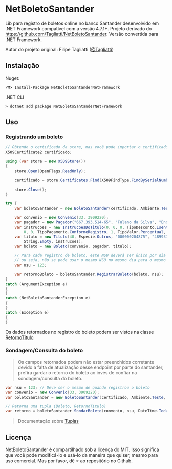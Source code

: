 # NetBoletoSantander
Lib para registro de boletos online no banco Santander desenvolvido em .NET Framework compatível com a versão 4.7.1+.
Projeto derivado do https://github.com/Tagliatti/NetBoletoSantander.
Versão convertida para .NET Framework.

Autor do projeto original: Filipe Tagliatti ([@Tagliatti](https://github.com/Tagliatti))

## Instalação
Nuget:
```
PM> Install-Package NetBoletoSantanderNetFramework
```
.NET CLI
```
> dotnet add package NetBoletoSantanderNetFramework
```

## Uso
### Registrando um boleto
``` c#
// Obtendo o certificado da store, mas você pode importar o certificado de outras maneiras.
X509Certificate2 certificado;

using (var store = new X509Store())
{
    store.Open(OpenFlags.ReadOnly);

    certificado = store.Certificates.Find(X509FindType.FindBySerialNumber, "6v45w6v456v45644d", true)[0];

    store.Close();
}

try {
    var boletoSantander = new BoletoSantander(certificado, Ambiente.Teste, "VT8E");

    var convenio = new Convenio(33, 3909220);
    var pagador = new Pagador("667.393.514-65", "Fulano da Silva", "Endereço", "Bairro", "Cidade", "MG", "69945-000");
    var instrucoes = new InstrucoesDoTitulo(0, 0, 0, TipoDesconto.Isento, 0, DateTime.Today, 0, TipoProtesto.NaoProtestar, 
        0, 0, TipoPagamento.ConformeRegistro, 1, TipoValor.Percentual, 100, 100);
    var titulo = new Titulo(40, Especie.Outros, "000000204875", "4899379", DateTime.Today, DateTime.Today, 
        String.Empty, instrucoes);
    var boleto = new Boleto(convenio, pagador, titulo);

    // Para cada registro de boleto, este NSU deverá ser único por dia e por convênio, 
    // ou seja, não se pode usar o mesmo NSU no mesmo dia para o mesmo convênio.
    var nsu = 123;

    var retornoBoleto = boletoSantander.RegistrarBoleto(boleto, nsu);
}
catch (ArgumentException e)
{
}
catch (NetBoletoSantanderException e)
{
}
catch (Exception e)
{
}
```
Os dados retornados no registro do boleto podem ser vistos na classe [RetornoTitulo](https://github.com/Tagliatti/NetBoletoSantander/blob/master/NetBoletoSantander/RetornoTitulo.cs)

### Sondagem/Consulta do boleto
> Os campos retornados podem não estar preenchidos corretante devido a falta de atualização desse endpoint por parte do santander, prefira gardar o retorno do boleto ao invés de confiar na sondagem/consulta do boleto.

``` c#
var nsu = 123; // Deve ser o mesmo de quando registrou o boleto
var convenio = new Convenio(33, 3909220);
var boletoSantander = new BoletoSantander(certificado, Ambiente.Teste, "VT8E");

// Retorna uma tupla (Boleto, RetornoTitulo)
var retorno = boletoSantander.SondarBoleto(convenio, nsu, DateTime.Today);
```
> Documentação sobre [Tuplas](https://docs.microsoft.com/pt-br/dotnet/csharp/tuples)

## Licença
NetBoletoSantander é compartilhado sob a licença do MIT. Isso significa que você pode modificá-lo e usá-lo da maneira que quiser, mesmo para uso comercial. Mas por favor, dê ⭐️ ao repositório no Github.
